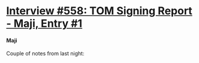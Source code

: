 # [Interview #558: TOM Signing Report - Maji, Entry #1](https://www.theoryland.com/intvmain.php?i=558#1)

#### Maji

Couple of notes from last night:

